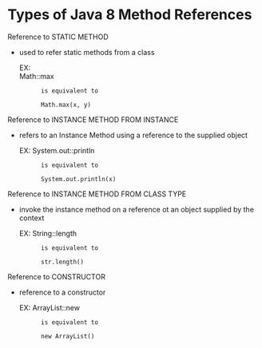# Types of Java 8 Method References

Reference to STATIC METHOD
- used to refer static methods from a class


    EX:  
        Math::max
        
            is equivalent to 
            
            Math.max(x, y)
            
Reference to INSTANCE METHOD FROM INSTANCE
- refers to an Instance Method using a reference to the supplied object


    EX:
        System.out::println
        
            is equivalent to 
            
            System.out.println(x)
            
Reference to INSTANCE METHOD FROM CLASS TYPE
- invoke the instance method on a reference ot an object supplied by the context


    EX:
        String::length
        
            is equivalent to
            
            str.length()
            
Reference to CONSTRUCTOR
- reference to a constructor


    EX:
        ArrayList::new 
        
            is equivalent to
            
            new ArrayList()
            
        